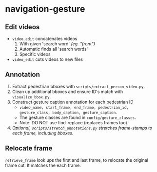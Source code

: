 # navigation-gesture

## Edit videos
- `video_edit` concatenates videos
    1. With given 'search word' *(eg. "front")*
    2. Automatic finds all 'search words'
    3. Specific videos
- `video_edit` cuts videos to new files

## Annotation
1. Extract pedestrian bboxes with `scripts/extract_person_video.py`.
2. Clean up additional bboxes and ensure ID's match with `visualize_bbox.py`.
3. Construct gesture caption annotation for each pedestrian ID
    - `video_name, start_frame, end_frame, pedestrian_id, gesture_class, body_caption, gesture_caption`.
    - The gesture classes are found in `config/gesture_classes`.
    - Note: DO NOT use find-replace (replaces frames too)
4. *Optional, `scripts/stretch_annotations.py` stretches frame-stamps to each frame, including bboxes.*

## Relocate frame
`retrieve_frame` look ups the first and last frame, to relocate the original frame cut. It matches the each frame.